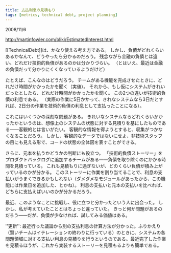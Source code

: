 ```yaml
---
title: 支払利息の見積もり
tags: [metrics, technical debt, project planning]
---
```


2008/11/6

http://martinfowler.com/bliki/EstimatedInterest.html



[[TechnicalDebt]]は、かなり使える考え方である。
しかし、負債がどれくらいあるかなんて、どうやったら分かるのだろう。
残念ながら金融の負債とは違い、どれだけ技術的負債があるのかは分かりづらい。
（とはいえ、最近は金融の負債だって分かりにくくなっているようだけど）



たとえば、こんなのはどうだろう。
チームがある機能を完成させたときに、どれだけ時間がかかったかを聞く（実値）。
それから、もし仮にシステムがきれいだったとしたら、どれだけ時間がかかったかを聞く。
この2つの違いが技術的負債の利息である。
（実際の作業に5日かかって、きれなシステムなら3日だとすれば、2日分の作業を技術的負債の利息として支払ったことになる）。



これにはいくつかの深刻な問題がある。
きれいなシステムならどれくらいかかったかというのは、想像上のシステムの状態に対する見積りを基にしたものである——客観的とは言いがたい。
客観的な情報を得ようとすると、収集がつかなくなることだろう。
しかし、客観的なデータではないにせよ、非技術スタッフの目にも見える形で、コードの状態の全体図を表すことができる。



さらに、元本を払うかどうかの判断にも役立つ。
「技術的負債ストーリー」をプロダクトバックログに追加するチームがある——負債を取り除くのにかかる時間を見積っている。
これも見積もりに過ぎないが、どのくらい負債が積み上がっているのかが分かる。
このストーリーに作業を割り当てることで、利息の支払いがうまくできるかもしれない（ダメダメなモジュールがあったから、この機能には作業日を追加した、とかね）。
利息の支払いと元本の支払いを比べれば、どちらに支払えばいいのかが分かるだろう。



最近、このようなことに挑戦し、役に立つと分かったという人に出会った。
しかし、私が考えていたこととはちょっと違っていた。
きっと何か問題があるのだろう——だが、負債が少なければ、試してみる価値はある。




''更新'': 最近行った議論から別の支払利息の計算方法が分かった。ふりかえり（賢いチームはイテレーションの終わりに行っている）のときに、システムの各問題領域に対する支払い利息の見積りを行うというのである。最近完了した作業を見積るほうが、これから実装するストーリーを見積もるよりも簡単である。
